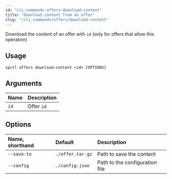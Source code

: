 ```yaml
---
id: "cli-commands-offers-download-content"
title: "Download content from an offer"
slug: "/cli_commands/offers/download-content"
---
```


Download the content of an offer with `id` (only for offers that allow this operation)

## Usage

```
spctl offers download-content <id> [OPTIONS]
```

## Arguments

|**Name**|**Description**|
| :- | :- |
|`id`|Offer `id`|

## Options

|**Name, shorthand**|**Default**|**Description**|
| :- | :- | :- |
|`--save-to`|`./offer.tar.gz`|Path to save the content|
|`--config`|`./config.json`|Path to the configuration file|
